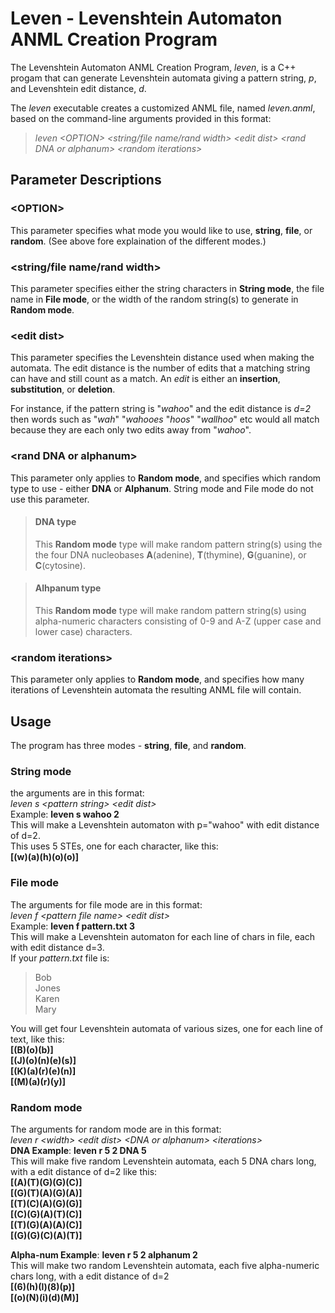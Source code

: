 # Leven - Levenshtein Automaton ANML Creation Program

The Levenshtein Automaton ANML Creation Program, *leven*, is a C++ progam that can generate Levenshtein automata giving a pattern string, *p*, and Levenshtein edit distance, *d*.

The *leven* executable creates a customized ANML file, named *leven.anml*, based on the command-line arguments provided in this format:  
>*leven \<OPTION> \<string/file name/rand width> \<edit dist> \<rand DNA or alphanum> \<random iterations>*

## Parameter Descriptions

### \<OPTION>
This parameter specifies what mode you would like to use, **string**, **file**, or **random**. (See above fore explaination of the different modes.)

### \<string/file name/rand width>
This parameter specifies either the string characters in **String mode**, the file name in **File mode**, or the width of the random string(s) to generate in **Random mode**.

### \<edit dist>
This parameter specifies the Levenshtein distance used when making the automata. The edit distance is the number of edits that a matching string can have and still count as a match. An *edit* is either an **insertion**, **substitution**, or **deletion**. 

For instance, if the pattern string is "*wahoo*" and the edit distance is *d=2* then words such as "*wah*" "*wahooes* "*hoos*" "*wallhoo*" etc would all match because they are each only two edits away from "*wahoo*".

### \<rand DNA or alphanum>
This parameter only applies to **Random mode**, and specifies which random type to use - either **DNA** or **Alphanum**. String mode and File mode do not use this parameter.

>#### DNA type
>This **Random mode** type will make random pattern string(s) using the the four DNA nucleobases **A**(adenine), **T**(thymine), **G**(guanine), or **C**(cytosine).

>#### Alhpanum type
>This **Random mode** type will make random pattern string(s) using alpha-numeric characters consisting of 0-9 and A-Z (upper case and lower case) characters. 

### \<random iterations>
This parameter only applies to **Random mode**, and specifies how many iterations of Levenshtein automata the resulting ANML file will contain. 


## **Usage**

The program has three modes - **string**, **file**, and **random**. 

### **String mode**  
the arguments are in this format:  
*leven s \<pattern string> \<edit dist>*  
Example:  **leven s wahoo 2**  
This will make a Levenshtein automaton with p="wahoo" with edit distance of d=2.  
This uses 5 STEs, one for each character, like this:  
**[(w)(a)(h)(o)(o)]**

### **File mode**  
The arguments for file mode are in this format:  
*leven f \<pattern file name> \<edit dist>*  
Example:  **leven f pattern.txt 3**  
This will make a Levenshtein automaton for each line of chars in file, each with edit distance d=3.  
If your *pattern.txt* file is:  
>Bob  
>Jones  
>Karen  
>Mary

You will get four Levenshtein automata of various sizes, one for each line of text, like this:  
**[(B)(o)(b)]  
[(J)(o)(n)(e)(s)]  
[(K)(a)(r)(e)(n)]  
[(M)(a)(r)(y)]**
  
### **Random mode**  
The arguments for random mode are in this format:  
*leven r \<width> \<edit dist> \<DNA or alphanum> \<iterations>*   
**DNA Example**:  **leven r 5 2 DNA 5**  
This will make five random Levenshtein automata, each 5 DNA chars long, with a edit distance of d=2 like this:  
**[(A)(T)(G)(G)(C)]  
[(G)(T)(A)(G)(A)]  
[(T)(C)(A)(G)(G)]  
[(C)(G)(A)(T)(C)]  
[(T)(G)(A)(A)(C)]  
[(G)(G)(C)(A)(T)]**

**Alpha-num Example**:  **leven r 5 2 alphanum 2**  
This will make two random Levenshtein automata, each five alpha-numeric chars long, with a edit distance of d=2  
**[(6)(h)(l)(8)(p)]  
[(o)(N)(i)(d)(M)]**
